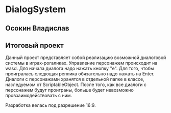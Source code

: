 # DialogSystem
## Осокин Владислав
## Итоговый проект
Данный проект представляет собой реализацию возможной диалоговой системы в играх-рогаликах.
Управление персонажем происходит на wasd. Для начала диалога надо нажать кнопку "e".
Для того, чтобы проигралась следющая реплика обязательно надо нажать на Enter.
Диалоги с персонажами хранятся в отдельной папке в классе, наследуемом от ScriptableObject.
После того, как все диалоги с персонажем будут проиграны, больше будет невозможно провзаимодействовать с ним.

Разработка велась под разрешение 16:9.
